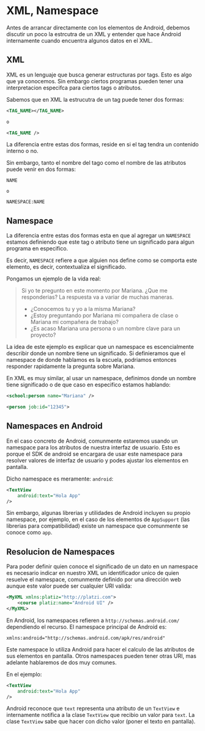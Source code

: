 # XML, Namespace

Antes de arrancar directamente con los elementos de Android, debemos discutir un poco la estrcutra de un XML y entender que hace Android
internamente cuando encuentra algunos datos en el XML.

## XML

XML es un lenguaje que busca generar estructuras por tags. Esto es algo que ya conocemos. Sin embargo ciertos programas pueden tener
una interpretacion especifca para ciertos tags o atributos.

Sabemos que en XML la estrucutra de un tag puede tener dos formas:

```xml
<TAG_NAME></TAG_NAME>

o

<TAG_NAME />
```

La diferencia entre estas dos formas, reside en si el tag tendra un contenido interno o no.

Sin embargo, tanto el nombre del tago como el nombre de las atributos puede venir en dos formas:

```
NAME

o 

NAMESPACE:NAME
```

## Namespace

La diferencia entre estas dos formas esta en que al agregar un `NAMESPACE` estamos definiendo que este tag o atributo tiene un significado para algun programa en especifico.

Es decir, `NAMESPACE` refiere a que alguien nos define como se comporta este elemento, es decir, contextualiza el significado.

Pongamos un ejemplo de la vida real:

> Si yo te pregunto en este momento por Mariana. ¿Que me responderias?
> La respuesta va a variar de muchas maneras.
>
> - ¿Conocemos tu y yo a la misma Mariana?
> - ¿Estoy preguntando por Mariana mi compañera de clase o Mariana mi compañera de trabajo?
> - ¿Es acaso Mariana una persona o un nombre clave para un proyecto?

La idea de este ejemplo es explicar que un namespace es escencialmente describir donde un nombre tiene un significado. Si definieramos que el namespace de donde hablamos es la escuela, podriamos entonces responder rapidamente la pregunta sobre Mariana.

En XML es muy similar, al usar un namespace, definimos donde un nombre tiene significado o de que caso en especifico estamos hablando:

```xml
<school:person name="Mariana" />

<person job:id="12345">
```

## Namespaces en Android

En el caso concreto de Android, comunmente estaremos usando un namespace para los atributos de nuestra interfaz de usuario. Esto es porque el
SDK de android se encargara de usar este namespace para resolver valores
de interfaz de usuario y podes ajustar los elementos en pantalla.

Dicho namespace es meramente: `android`:

```xml
<TextView
    android:text="Hola App"
/>
```

Sin embargo, algunas librerias y utilidades de Android incluyen su propio namespace, por ejemplo, en el caso de los elementos de `AppSupport` (las librerias para compatibilidad) existe un namespace que comunmente se conoce como `app`.

## Resolucion de Namespaces

Para poder definir quien conoce el significado de un dato en un namespace es necesario indicar en nuestro XML un identificador unico de quien resuelve el namespace, comunmente definido por una dirección web aunque este valor puede ser cualquier URI valida:

```xml
<MyXML xmlns:platiz="http://platzi.com">
    <course platiz:name="Android UI" />
</MyXML>
```

En Android, los namespaces refieren a `http://schemas.android.com/` dependiendo el recurso. El namespace principal de Android es:

`xmlns:android="http://schemas.android.com/apk/res/android"`

Este namespace lo utiliza Android para hacer el calculo de las atributos de sus elementos en pantalla.
Otros namespaces pueden tener otras URI, mas adelante hablaremos de dos muy comunes.

En el ejemplo:

```xml
<TextView
    android:text="Hola App"
/>
```

Android reconoce que `text` representa una atributo de un `TextView` e internamente notifica a la clase `TextView` que recibio un valor para `text`. La clase `TextView` sabe que hacer con dicho valor (poner el texto en pantalla).
